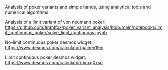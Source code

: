 Analysis of poker variants and simple hands, using analytical tools and numerical algorithms.

Analysis of a limit variant of von neumann poker:
https://github.com/tirantfox/poker_variant_analysis/blob/main/notebooks/limit_continuous_poker/solve_limit_continuous.ipynb

No-limit continuous poker desmos widget:
https://www.desmos.com/calculator/palhen19nj

Limit continuous poker desmos widget:
https://www.desmos.com/calculator/riicxq0xso
